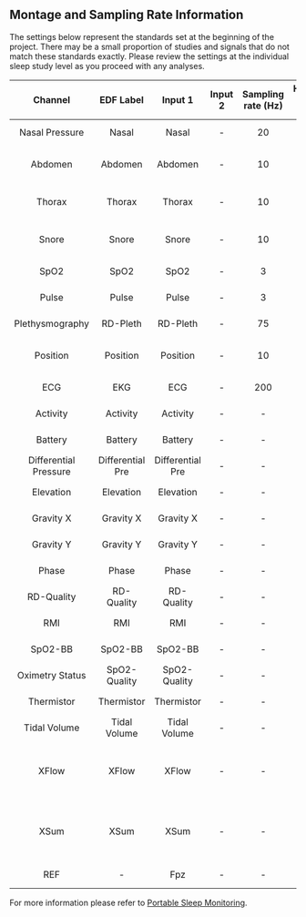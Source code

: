 ## Montage and Sampling Rate Information

The settings below represent the standards set at the beginning of the project. There may be a small proportion of studies and signals that do not match these standards exactly. Please review the settings at the individual sleep study level as you proceed with any analyses.

| Channel               | EDF Label        | Input 1          | Input 2 | Sampling rate (Hz) | Hardware filters (Hz) | Sensor type                       |
|:---------------------:|:----------------:|:----------------:|:-------:|:------------------:|:---------------------:|:---------------------------------:|
| Nasal Pressure        | Nasal            | Nasal            | -       | 20                 | None applied          | Nasal cannula                     |
| Abdomen               | Abdomen          | Abdomen          | -       | 10                 | None applied          | Embla XactTrace belt              |
| Thorax                | Thorax           | Thorax           | -       | 10                 | None applied          | Embla XactTrace belt              |
| Snore                 | Snore            | Snore            | -       | 10                 | None applied          | Nasal cannula-vibratory           |
| SpO2                  | SpO2             | SpO2             | -       | 3                  | None applied          | Nonin 8000                        |
| Pulse                 | Pulse            | Pulse            | -       | 3                  | None applied          | Nonin 8000                        |
| Plethysmography       | RD-Pleth         | RD-Pleth         | -       | 75                 | None applied          | Nonin 8000                        |
| Position              | Position         | Position         | -       | 10                 | None applied          | Embla internal X-Y gravity        |
| ECG                   | EKG              | ECG              | -       | 200                | None applied          | Ag/AgCl patch                     |
| Activity              | Activity         | Activity         | -       | -                  | None applied          | -                                 |
| Battery               | Battery          | Battery          | -       | -                  | None applied          | -                                 |
| Differential Pressure | Differential Pre | Differential Pre | -       | -                  | None applied          | -                                 |
| Elevation             | Elevation        | Elevation        | -       | -                  | None applied          | -                                 |
| Gravity X             | Gravity X        | Gravity X        | -       | -                  | None applied          |                                   |
| Gravity Y             | Gravity Y        | Gravity Y        | -       | -                  | None applied          |                                   |
| Phase                 | Phase            | Phase            | -       | -                  | None applied          |                                   |
| RD-Quality            | RD-Quality       | RD-Quality       | -       | -                  | None applied          |                                   |
| RMI                   | RMI              | RMI              | -       | -                  | None applied          |                                   |
| SpO2-BB               | SpO2-BB          | SpO2-BB          | -       | -                  | None applied          | Nonin 8000                        |
| Oximetry Status       | SpO2-Quality     | SpO2-Quality     | -       | -                  | None applied          | Nonin 8000                        |
| Thermistor            | Thermistor       | Thermistor       | -       | -                  | None applied          | Thermistor                        |
| Tidal Volume          | Tidal Volume     | Tidal Volume     | -       | -                  | None applied          | -                                 |
| XFlow                 | XFlow            | XFlow            | -       | -                  | None applied          | Derived from Embla XactTrace belt |
| XSum                  | XSum             | XSum             | -       | -                  | None applied          | Derived from Embla XactTrace belt |
| REF                   | -                | Fpz              | -       | -                  | None applied          | -                                 |

For more information please refer to [Portable Sleep Monitoring](:pages_path:/manuals/portable-sleep-monitoring).
